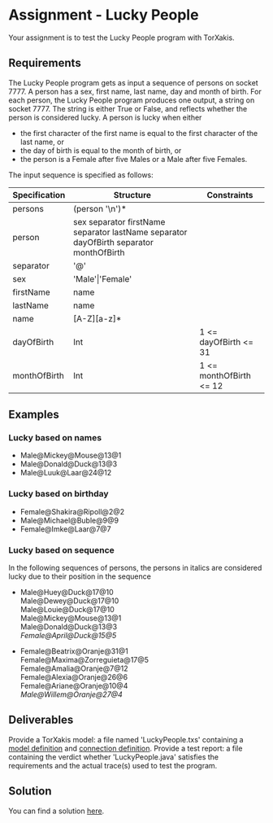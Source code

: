 # Assignment - Lucky People

Your assignment is to test the Lucky People program with TorXakis.

## Requirements

The Lucky People program gets as input a sequence of persons on socket 7777.
A person has a sex, first name, last name, day and month of birth.
For each person, the Lucky People program produces one output, a string on socket 7777.
The string is either True or False, and reflects whether the person is considered lucky.
A person is lucky when either

*   the first character of the first name is equal to the first character of the last name, or
*   the day of birth is equal to the month of birth, or
*   the person is a Female after five Males or a Male after five Females.

The input sequence is specified as follows:

| Specification | Structure | Constraints |
|-|-|-|
| persons | (person '\n')* ||
| person | sex separator firstName separator lastName separator dayOfBirth separator monthOfBirth ||
| separator | '@' ||
| sex | 'Male'\|'Female' ||
| firstName | name ||
| lastName | name ||
| name | [A-Z][a-z]* ||
| dayOfBirth | Int | 1 <= dayOfBirth <= 31 |
| monthOfBirth | Int | 1 <= monthOfBirth <= 12 |
## Examples

### Lucky based on names

*   Male@Mickey@Mouse@13@1
*   Male@Donald@Duck@13@3
*   Male@Luuk@Laar@24@12

### Lucky based on birthday

*   Female@Shakira@Ripoll@2@2
*   Male@Michael@Buble@9@9
*   Female@Imke@Laar@7@7

### Lucky based on sequence

In the following sequences of persons, the persons in italics are considered lucky due to their position in the sequence

*   Male@Huey@Duck@17@10  
    Male@Dewey@Duck@17@10  
    Male@Louie@Duck@17@10  
    Male@Mickey@Mouse@13@1  
    Male@Donald@Duck@13@3  
    _Female@April@Duck@15@5_

*   Female@Beatrix@Oranje@31@1  
    Female@Maxima@Zorreguieta@17@5  
    Female@Amalia@Oranje@7@12  
    Female@Alexia@Oranje@26@6  
    Female@Ariane@Oranje@10@4  
    _Male@Willem@Oranje@27@4_

## Deliverables

Provide a TorXakis model: a file named 'LuckyPeople.txs' containing a [model definition](ModelDefs) and [connection definition](CnectDefs).
Provide a test report: a file containing the verdict whether 'LuckyPeople.java' satisfies the requirements and the actual trace(s) used to test the program.


## Solution

You can find a solution [here](Modelling-Example-Lucky-People-(Solution)).